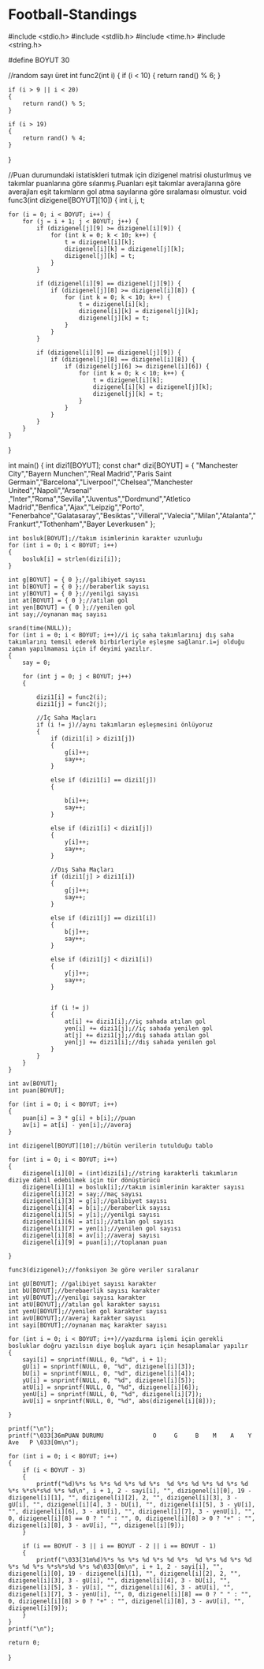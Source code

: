 # Football-Standings
#include <stdio.h>
#include <stdlib.h>
#include <time.h>
#include <string.h>

#define BOYUT 30

//random sayı üret
int func2(int i)
{
	if (i < 10)
	{
		return rand() % 6;
	}

	if (i > 9 || i < 20)
	{
		return rand() % 5;
	}

	if (i > 19)
	{
		return rand() % 4;
	}
}

//Puan durumundaki istatiskleri tutmak için dizigenel matrisi olusturlmuş ve takımlar puanlarına göre sılanmış.Puanları eşit takımlar averajlarına göre averajları eşit takımların gol atma sayılarına göre sıralaması olmustur.
void func3(int dizigenel[BOYUT][10]) {
	int i, j, t;

	for (i = 0; i < BOYUT; i++) {
		for (j = i + 1; j < BOYUT; j++) {
			if (dizigenel[j][9] >= dizigenel[i][9]) {
				for (int k = 0; k < 10; k++) {
					t = dizigenel[i][k];
					dizigenel[i][k] = dizigenel[j][k];
					dizigenel[j][k] = t;
				}
			}

			if (dizigenel[i][9] == dizigenel[j][9]) {
				if (dizigenel[j][8] >= dizigenel[i][8]) {
					for (int k = 0; k < 10; k++) {
						t = dizigenel[i][k];
						dizigenel[i][k] = dizigenel[j][k];
						dizigenel[j][k] = t;
					}
				}
			}

			if (dizigenel[i][9] == dizigenel[j][9]) {
				if (dizigenel[j][8] == dizigenel[i][8]) {
					if (dizigenel[j][6] >= dizigenel[i][6]) {
						for (int k = 0; k < 10; k++) {
							t = dizigenel[i][k];
							dizigenel[i][k] = dizigenel[j][k];
							dizigenel[j][k] = t;
						}
					}
				}
			}
		}
	}
}

int main() {
	int dizi1[BOYUT];
	const char* dizi[BOYUT] = { "Manchester City","Bayern Munchen","Real Madrid","Paris Saint Germain","Barcelona","Liverpool","Chelsea","Manchester United","Napoli","Arsenal"
						,"Inter","Roma","Sevilla","Juventus","Dordmund","Atletico Madrid","Benfica","Ajax","Leipzig","Porto",
						 "Fenerbahce","Galatasaray","Besiktas","Villeral","Valecia","Milan","Atalanta","Frankurt","Tothenham","Bayer Leverkusen" };


	int bosluk[BOYUT];//takım isimlerinin karakter uzunluğu
	for (int i = 0; i < BOYUT; i++)
	{
		bosluk[i] = strlen(dizi[i]);
	}

	int g[BOYUT] = { 0 };//galibiyet sayısı
	int b[BOYUT] = { 0 };//beraberlik sayısı
	int y[BOYUT] = { 0 };//yenilgi sayısı
	int at[BOYUT] = { 0 };//atılan gol
	int yen[BOYUT] = { 0 };//yenilen gol
	int say;//oynanan maç sayısı

	srand(time(NULL));
	for (int i = 0; i < BOYUT; i++)//i iç saha takımlarınıj dış saha takımlarını temsil ederek birbirleriyle eşleşme sağlanır.i=j olduğu zaman yapılmaması için if deyimi yazılır.
	{
		say = 0;

		for (int j = 0; j < BOYUT; j++)
		{

			dizi1[i] = func2(i);
			dizi1[j] = func2(j);

			//İç Saha Maçları
			if (i != j)//aynı takımların eşleşmesini önlüyoruz
			{
				if (dizi1[i] > dizi1[j])
				{
					g[i]++;
					say++;
				}

				else if (dizi1[i] == dizi1[j])
				{

					b[i]++;
					say++;
				}

				else if (dizi1[i] < dizi1[j])
				{
					y[i]++;
					say++;
				}

				//Dış Saha Maçları
				if (dizi1[j] > dizi1[i])
				{
					g[j]++;
					say++;
				}

				else if (dizi1[j] == dizi1[i])
				{
					b[j]++;
					say++;
				}

				else if (dizi1[j] < dizi1[i])
				{
					y[j]++;
					say++;
				}


				if (i != j)
				{
					at[i] += dizi1[i];//iç sahada atılan gol
					yen[i] += dizi1[j];//iç sahada yenilen gol
					at[j] += dizi1[j];//dış sahada atılan gol
					yen[j] += dizi1[i];//dış sahada yenilen gol
				}
			}
		}
	}

	int av[BOYUT];
	int puan[BOYUT];

	for (int i = 0; i < BOYUT; i++)
	{
		puan[i] = 3 * g[i] + b[i];//puan
		av[i] = at[i] - yen[i];//averaj
	}

	int dizigenel[BOYUT][10];//bütün verilerin tutulduğu tablo

	for (int i = 0; i < BOYUT; i++)
	{
		dizigenel[i][0] = (int)dizi[i];//string karakterli takımların diziye dahil edebilmek için tür dönüştürücü
		dizigenel[i][1] = bosluk[i];//takım isimlerinin karakter sayısı
		dizigenel[i][2] = say;//maç sayısı
		dizigenel[i][3] = g[i];//galibiyet sayısı
		dizigenel[i][4] = b[i];//beraberlik sayısı
		dizigenel[i][5] = y[i];//yenilgi sayısı
		dizigenel[i][6] = at[i];//atılan gol sayısı
		dizigenel[i][7] = yen[i];//yenilen gol sayısı
		dizigenel[i][8] = av[i];//averaj sayısı
		dizigenel[i][9] = puan[i];//toplanan puan

	}

	func3(dizigenel);//fonksiyon 3e göre veriler sıralanır

	int gU[BOYUT]; //galibiyet sayısı karakter 
	int bU[BOYUT];//berebaerlik sayısı karakter
	int yU[BOYUT];//yenilgi sayısı karakter
	int atU[BOYUT];//atılan gol karakter sayısı
	int yenU[BOYUT];//yenilen gol karakter sayısı
	int avU[BOYUT];//averaj karakter sayısı
	int sayi[BOYUT];//oynanan maç karakter sayısı

	for (int i = 0; i < BOYUT; i++)//yazdırma işlemi için gerekli bosluklar doğru yazılsın diye boşluk ayarı için hesaplamalar yapılır
	{
		sayi[i] = snprintf(NULL, 0, "%d", i + 1);
		gU[i] = snprintf(NULL, 0, "%d", dizigenel[i][3]);
		bU[i] = snprintf(NULL, 0, "%d", dizigenel[i][4]);
		yU[i] = snprintf(NULL, 0, "%d", dizigenel[i][5]);
		atU[i] = snprintf(NULL, 0, "%d", dizigenel[i][6]);
		yenU[i] = snprintf(NULL, 0, "%d", dizigenel[i][7]);
		avU[i] = snprintf(NULL, 0, "%d", abs(dizigenel[i][8]));

	}

	printf("\n");
	printf("\033[36mPUAN DURUMU              O     G     B    M    A    Y    Ave   P \033[0m\n");

	for (int i = 0; i < BOYUT; i++)
	{
		if (i < BOYUT - 3)
		{
			printf("%d)%*s %s %*s %d %*s %d %*s  %d %*s %d %*s %d %*s %d %*s %*s%*s%d %*s %d\n", i + 1, 2 - sayi[i], "", dizigenel[i][0], 19 - dizigenel[i][1], "", dizigenel[i][2], 2, "", dizigenel[i][3], 3 - gU[i], "", dizigenel[i][4], 3 - bU[i], "", dizigenel[i][5], 3 - yU[i], "", dizigenel[i][6], 3 - atU[i], "", dizigenel[i][7], 3 - yenU[i], "", 0, dizigenel[i][8] == 0 ? " " : "", 0, dizigenel[i][8] > 0 ? "+" : "", dizigenel[i][8], 3 - avU[i], "", dizigenel[i][9]);
		}

		if (i == BOYUT - 3 || i == BOYUT - 2 || i == BOYUT - 1)
		{
			printf("\033[31m%d)%*s %s %*s %d %*s %d %*s  %d %*s %d %*s %d %*s %d %*s %*s%*s%d %*s %d\033[0m\n", i + 1, 2 - sayi[i], "", dizigenel[i][0], 19 - dizigenel[i][1], "", dizigenel[i][2], 2, "", dizigenel[i][3], 3 - gU[i], "", dizigenel[i][4], 3 - bU[i], "", dizigenel[i][5], 3 - yU[i], "", dizigenel[i][6], 3 - atU[i], "", dizigenel[i][7], 3 - yenU[i], "", 0, dizigenel[i][8] == 0 ? " " : "", 0, dizigenel[i][8] > 0 ? "+" : "", dizigenel[i][8], 3 - avU[i], "", dizigenel[i][9]);
		}
	}
	printf("\n");

	return 0;

}

